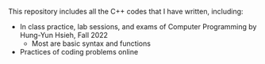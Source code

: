 This repository includes all the C++ codes that I have written, including:
- In class practice, lab sessions, and exams of Computer Programming by Hung-Yun Hsieh, Fall 2022
  - Most are basic syntax and functions
- Practices of coding problems online
